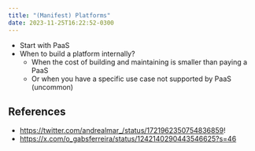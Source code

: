```yaml
---
title: "(Manifest) Platforms"
date: 2023-11-25T16:22:52-0300
---
```

- Start with PaaS
- When to build a platform internally?
	- When the cost of building and maintaining is smaller than paying a PaaS
	- Or when you have a specific use case not supported by PaaS (uncommon)
## References
- https://twitter.com/andrealmar_/status/1721962350754836859!
- https://x.com/o_gabsferreira/status/1242140290443546625?s=46